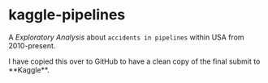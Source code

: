 # kaggle-pipelines
A *Exploratory Analysis* about `accidents in pipelines` within USA from 2010-present.
<p>I have copied this over to GitHub to have a clean copy of the final submit to **Kaggle**.</p>
